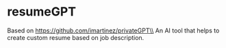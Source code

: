 # resumeGPT
Based on https://github.com/imartinez/privateGPT\\
An AI tool that helps to create custom resume based on job description.